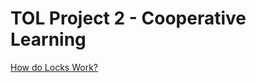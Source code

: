 # TOL Project 2 - Cooperative Learning

[How do Locks Work?](https://nhaque.github.io/TOL-Lock-2/index.html)
